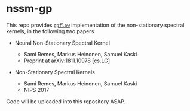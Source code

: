 # nssm-gp

This repo provides [`gpflow`](https://github.com/GPflow/GPflow) implementation of the non-stationary spectral kernels, in the following two papers
 * Neural Non-Stationary Spectral Kernel
   * Sami Remes, Markus Heinonen, Samuel Kaski
   * Preprint at arXiv:1811.10978 [cs.LG]
   
 * Non-Stationary Spectral Kernels
   * Sami Remes, Markus Heinonen, Samuel Kaski
   * NIPS 2017
   
Code will be uploaded into this repository ASAP.
